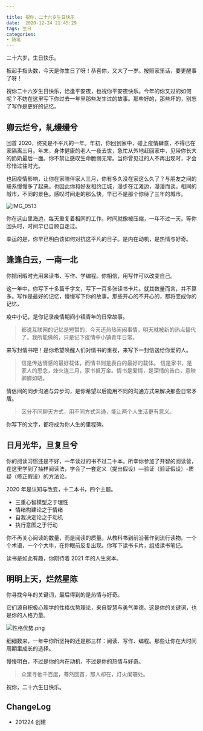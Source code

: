 ```yaml
---

title: 祝你，二十六岁生日快乐
date:  2020-12-24 21:45:29
tags: 生日
categories: 
- 随笔
---
```


二十六岁，生日快乐。

<!--more-->

扳起手指头数，今天是你生日了呀！恭喜你，又大了一岁。按照家里话，要更醒事了呀！

祝你二十六岁生日快乐，恰逢平安夜，也祝你平安夜快乐。今年的你又过的如何呢？不妨在这里写下你过去一年里那些发生过的故事。那些好的，那些坏的，别忘了写作是更好的记忆。

## 卿云烂兮，糺缦缦兮

回首 2020，终究是不平凡的一年。年初，你回到家中，碰上疫情肆意，不得已在家隔离三月。年末，身体健康的老人一夜去世，急忙从外地赶回家中，见带你长大的奶奶最后一面。你不禁让感叹生命脆弱无常。当你曾见过的人不再出现时，才会珍惜过往时光。

也因疫情影响，让你在家陪伴家人三月，你有多久没在家这么久了？与朋友之间的联系慢慢多了起来。也因此你和好友相约江城，漫步在江滩边，漫漫而谈。相同的城市，不同的景色。感叹时间走的那么快，早已不是那个你待了三年的城市。

![IMG_0513](https://blgo-1258469251.image.myqcloud.com/IMG_0513.jpeg)

你在这山里海边，每天重复着相同的工作。时间就像被压缩，一年不过一天。等你回头时，时间早已自顾自走过。

幸运的是，你早已明白该如何对抗这平凡的日子。是内在动机，是热情与好奇。

## 逢逢白云，一南一北

你把闲暇时光用来读书、写作、学编程。你相信，用写作可以改变自己。

这一年中，你写下十多篇千字文，写下一百多张读书卡片。就其数量而言，并不算多。写作是最好的记忆，慢慢写下你的故事。那些开心的不开心的，都将变成你的记忆，

疫中小记，是你记录疫情期间小镇青年的日常故事。
> 都说互联网的记忆是短暂的，今天还热热闹闹事情，明天就被新的热点替代了。我所能做的，只是记下疫情中小镇青年日常。

来写封情书吧！是你希望唤醒人们对情书的重视，来写下一封信送给你爱的人。
> 信是传达情感的最好载体，而情书则是表白的最好的载体。 信是家书，是家人的思念，烽火连三月，家书抵万金。情书是爱情，是深情的告白，意映卿卿如晤。

情侣间的同步沟通与异步沟，是你希望以后能用不同的沟通方式来解决那些日常矛盾。
> 区分不同聊天方式，用不同方式沟通，能让两个人生活更有意义。

你写下的文字，都将成为你人生的里程碑。

## 日月光华，旦复旦兮

你的阅读习惯还是不好，一年读过的书不过二十本。所幸你参加了开智的阅读营，在这里学到了抽样阅读法，学会了一套定义（提出假设）—验证（验证假设）-质疑（修正假设）的方法论。

2020 年是认知与改变，十二本书，四个主题。

- 三重心智模型之于理性
- 情绪构建论之于情绪
- 自我决定论之于动机
- 执行意图之于行动

你不再关心阅读的数量，而是阅读的质量。从教科书到前沿著作到流行读物。一个个术语，一个个大牛，在你眼前反复出现。你写下读书卡片，组成读书笔记。

读书是如此有趣，你期待着 2021 年的人生资本。

## 明明上天，烂然星陈

你寻找今年的关键词，最后得到的是热情与好奇。

它们源自积极心理学的性格优势理论，来自智慧与勇气美德。这是你的关键词，也是你的人格力量。

![性格优势.png](https://static.aiwriter.net/izr1s6qRnxLfS6KkmeFcwc/3FRB83jymYU3rh2MyKFLUQ/i4aiQnDvLLcNm4h9GVLnbU)

细细数来，一年中你所坚持的还是那三样：阅读、写作、编程。那些让你在大时间周期里成长的选择。

慢慢明白，不过是你的内在动机，不过是你的热情与好奇。

> 众里寻他千百度，蓦然回首，那人却在，灯火阑珊处。

祝你，二十六生日快乐。

## ChangeLog

- 201224 创建
